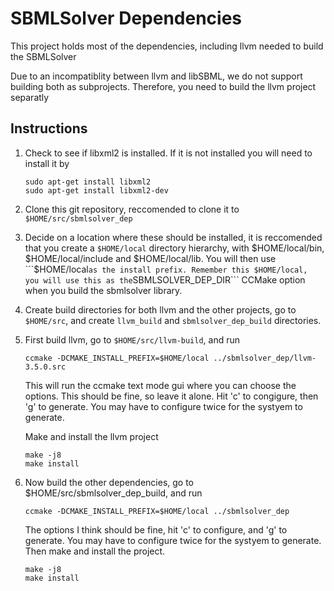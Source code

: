 SBMLSolver Dependencies
=======================

This project holds most of the dependencies, including llvm needed to build the
SBMLSolver

Due to an incompatiblity between llvm and libSBML, we do not support building both
as subprojects. Therefore, you need to build the llvm project separatly


Instructions
------------

1. Check to see if libxml2 is installed. If it is not installed you will need to install it by

   ```
   sudo apt-get install libxml2
   sudo apt-get install libxml2-dev
   ```

2. Clone this git repository, reccomended to clone it to ```$HOME/src/sbmlsolver_dep```

3. Decide on a location where these should be installed, it is reccomended that you
   create a ```$HOME/local``` directory hierarchy, with $HOME/local/bin, $HOME/local/include and
   $HOME/local/lib. You will then use ```$HOME/local``` as the install prefix. Remember this
   $HOME/local, you will use this as the ```SBMLSOLVER_DEP_DIR``` CCMake option when
   you build the sbmlsolver library. 

4. Create build directories for both llvm and the other projects, go to ```$HOME/src```, and
   create ```llvm_build``` and ```sbmlsolver_dep_build``` directories.

5. First build llvm, go to ```$HOME/src/llvm-build```, and run

   ```
   ccmake -DCMAKE_INSTALL_PREFIX=$HOME/local ../sbmlsolver_dep/llvm-3.5.0.src
   ```

   This will run the ccmake text mode gui where you can choose the options. This
   should be fine, so leave it alone. Hit 'c' to congigure, then 'g' to generate. You may have to configure twice for the systyem to generate.

   Make and install the llvm project

   ```
   make -j8
   make install
   ```

6. Now build the other dependencies, go to $HOME/src/sbmlsolver_dep_build, and run

   ```
   ccmake -DCMAKE_INSTALL_PREFIX=$HOME/local ../sbmlsolver_dep
   ```

   The options I think should be fine, hit 'c' to configure, and 'g' to generate.  You may have to configure twice for the systyem to generate. Then make and install the project.

   ```
   make -j8
   make install
   ```
       





